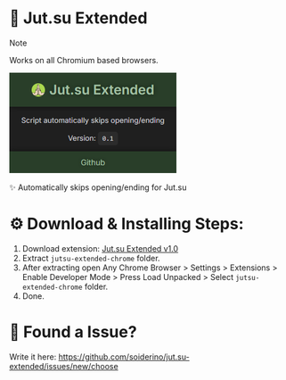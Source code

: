 # 🐸 Jut.su Extended

> [!NOTE]
> Works on all Chromium based browsers.

![OnjOuuOb3L](https://raw.githubusercontent.com/soiderino/jut.su-extended/main/img/OnjOuuOb3L.png)

✨ Automatically skips opening/ending for Jut.su <br>

# ⚙️ Download & Installing Steps: <br>

1. Download extension: [Jut.su Extended v1.0](https://github.com/soiderino/jut.su-extended/releases/download/1.0/jutsu-extended-1.0.7z)
2. Extract `jutsu-extended-chrome` folder.
3. After extracting open Any Chrome Browser > Settings > Extensions > Enable Developer Mode > Press Load Unpacked > Select `jutsu-extended-chrome` folder.
4. Done.

# 🐛 Found a Issue?
Write it here: https://github.com/soiderino/jut.su-extended/issues/new/choose
